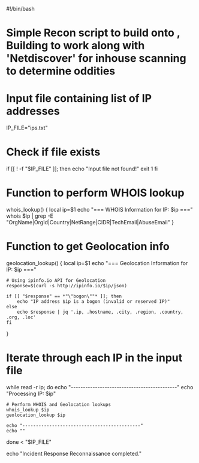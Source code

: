 #!/bin/bash
# Simple Recon script to build onto , Building to work along with 'Netdiscover' for inhouse scanning to determine oddities  

# Input file containing list of IP addresses
IP_FILE="ips.txt"

# Check if file exists
if [[ ! -f "$IP_FILE" ]]; then
    echo "Input file not found!"
    exit 1
fi

# Function to perform WHOIS lookup
whois_lookup() {
    local ip=$1
    echo "=== WHOIS Information for IP: $ip ==="
    whois $ip | grep -E "OrgName|OrgId|Country|NetRange|CIDR|TechEmail|AbuseEmail"
}

# Function to get Geolocation info
geolocation_lookup() {
    local ip=$1
    echo "=== Geolocation Information for IP: $ip ==="
    
    # Using ipinfo.io API for Geolocation
    response=$(curl -s http://ipinfo.io/$ip/json)

    if [[ "$response" == *"\"bogon\""* ]]; then
        echo "IP address $ip is a bogon (invalid or reserved IP)"
    else
        echo $response | jq '.ip, .hostname, .city, .region, .country, .org, .loc'
    fi
}

# Iterate through each IP in the input file
while read -r ip; do
    echo "--------------------------------------------"
    echo "Processing IP: $ip"
    
    # Perform WHOIS and Geolocation lookups
    whois_lookup $ip
    geolocation_lookup $ip
    
    echo "--------------------------------------------"
    echo ""
done < "$IP_FILE"

echo "Incident Response Reconnaissance completed."
